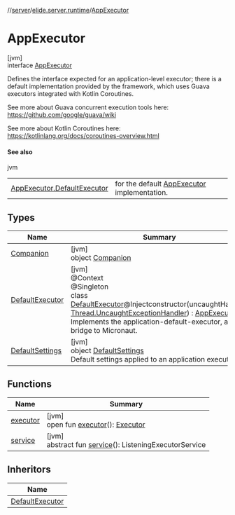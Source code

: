 //[server](../../../index.md)/[elide.server.runtime](../index.md)/[AppExecutor](index.md)

# AppExecutor

[jvm]\
interface [AppExecutor](index.md)

Defines the interface expected for an application-level executor; there is a default implementation provided by the framework, which uses Guava executors integrated with Kotlin Coroutines.

See more about Guava concurrent execution tools here: https://github.com/google/guava/wiki

See more about Kotlin Coroutines here: https://kotlinlang.org/docs/coroutines-overview.html

#### See also

jvm

| | |
|---|---|
| [AppExecutor.DefaultExecutor](-default-executor/index.md) | for the default [AppExecutor](index.md) implementation. |

## Types

| Name | Summary |
|---|---|
| [Companion](-companion/index.md) | [jvm]<br>object [Companion](-companion/index.md) |
| [DefaultExecutor](-default-executor/index.md) | [jvm]<br>@Context<br>@Singleton<br>class [DefaultExecutor](-default-executor/index.md)@Injectconstructor(uncaughtHandler: [Thread.UncaughtExceptionHandler](https://docs.oracle.com/javase/8/docs/api/java/lang/Thread.UncaughtExceptionHandler.html)) : [AppExecutor](index.md)<br>Implements the application-default-executor, as a bridge to Micronaut. |
| [DefaultSettings](-default-settings/index.md) | [jvm]<br>object [DefaultSettings](-default-settings/index.md)<br>Default settings applied to an application executor. |

## Functions

| Name | Summary |
|---|---|
| [executor](executor.md) | [jvm]<br>open fun [executor](executor.md)(): [Executor](https://docs.oracle.com/javase/8/docs/api/java/util/concurrent/Executor.html) |
| [service](service.md) | [jvm]<br>abstract fun [service](service.md)(): ListeningExecutorService |

## Inheritors

| Name |
|---|
| [DefaultExecutor](-default-executor/index.md) |
